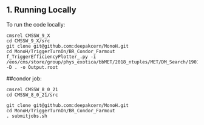 ## 1. Running Locally

To run the code locally:

```
cmsrel CMSSW_9_X
cd CMSSW_9_X/src
git clone git@github.com:deepakcern/MonoH.git
cd MonoH/TriggerTurnOn/BR_Condor_Farmout
f_TriggerEfficiencyPlotter_.py -i /eos/cms/store/group/phys_exotica/bbMET/2018_ntuples/MET/DM_Search/190114_175917/0000/NCUGlobalTuples_100.root -D . -o Output.root
```


##condor job:
```
cmsrel CMSSW_8_0_21
cd CMSSW_8_0_21/src

git clone git@github.com:deepakcern/MonoH.git
cd MonoH/TriggerTurnOn/BR_Condor_Farmout
. submitjobs.sh
```
